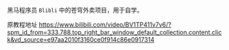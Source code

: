 黑马程序员 `Blibli` 中的苍穹外卖项目，用于自学。

原教程地址 https://www.bilibili.com/video/BV1TP411v7v6/?spm_id_from=333.788.top_right_bar_window_default_collection.content.click&vd_source=e97aa2010f3160ce0f914c86e0917314
